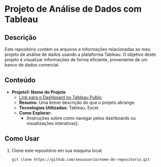 # Projeto de Análise de Dados com Tableau

## Descrição
Este repositório contém os arquivos e informações relacionadas ao meu projeto de análise de dados usando a plataforma Tableau. O objetivo deste projeto é visualizar informações de forma eficiente, proveniente de um banco de dados comercial.
## Conteúdo
- **Projeto1: Nome do Projeto**
  - [Link para o Dashboard no Tableau Public](https://public.tableau.com/app/profile/j.lia.castro/viz/VENDASPORCIDADES_17017113701900/Planilha1?publish=yes)
  - **Resumo:** Uma breve descrição do que o projeto abrange.
  - **Tecnologias Utilizadas:** Tableau, Excel.
  - **Como Explorar:**
    - [Instruções sobre como navegar pelos dashboards ou visualizações interativas].

## Como Usar
1. Clone este repositório em sua máquina local.
   ```bash
   git clone https://github.com/seuusuario/nome-do-repositorio.git
